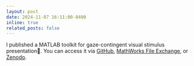 ```yaml
---
layout: post
date: 2024-11-07 16:11:00-0400
inline: true
related_posts: false
---
```


I published a MATLAB toolkit for gaze-contingent visual stimulus presentation👀. You can access it via [GitHub](https://github.com/chanyca/GazeLab), [MathWorks File Exchange](https://www.mathworks.com/matlabcentral/fileexchange/175110-gazelab), or [Zenodo](https://zenodo.org/records/14159968).